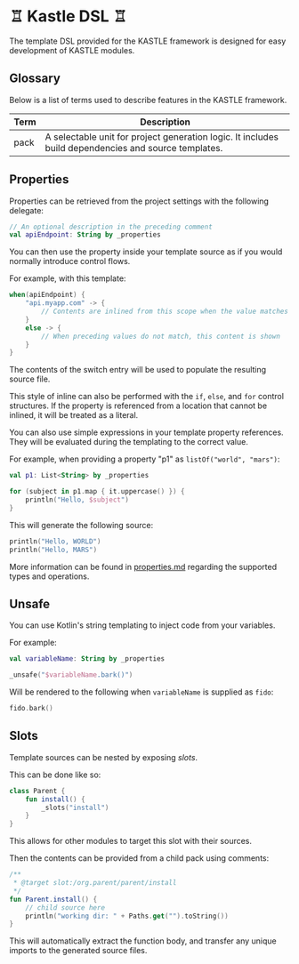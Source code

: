 # ♖ Kastle DSL ♖

The template DSL provided for the KASTLE framework is designed for easy development of 
KASTLE modules.

## Glossary

Below is a list of terms used to describe features in the KASTLE framework.

| Term            | Description                                                                                           |
|-----------------|-------------------------------------------------------------------------------------------------------|
| pack            | A selectable unit for project generation logic.  It includes build dependencies and source templates. |

## Properties

Properties can be retrieved from the project settings with the following delegate:

```kotlin
// An optional description in the preceding comment
val apiEndpoint: String by _properties
```

You can then use the property inside your template source as if you would normally introduce control flows.

For example, with this template:

```kotlin
when(apiEndpoint) {
    "api.myapp.com" -> {
        // Contents are inlined from this scope when the value matches
    }
    else -> {
        // When preceding values do not match, this content is shown
    }
}
```

The contents of the switch entry will be used to populate the resulting source file.

This style of inline can also be performed with the `if`, `else`, and `for` control structures.  If the property
is referenced from a location that cannot be inlined, it will be treated as a literal.

You can also use simple expressions in your template property references.  They will be evaluated during the templating
to the correct value.

For example, when providing a property "p1" as `listOf("world", "mars")`:

```kotlin
val p1: List<String> by _properties

for (subject in p1.map { it.uppercase() }) {
    println("Hello, $subject")
}
```

This will generate the following source:

```kotlin
println("Hello, WORLD")
println("Hello, MARS")
```

More information can be found in [properties.md](properties.md) regarding the supported types and operations.

## Unsafe

You can use Kotlin's string templating to inject code from your variables.

For example:

```kotlin
val variableName: String by _properties

_unsafe("$variableName.bark()")
```

Will be rendered to the following when `variableName` is supplied as `fido`:

```kotlin
fido.bark()
```


## Slots

Template sources can be nested by exposing _slots_.

This can be done like so:

```kotlin
class Parent {
    fun install() {
        _slots("install")
    }
}
```

This allows for other modules to target this slot with their sources.

Then the contents can be provided from a child pack using comments:

```kotlin
/**
 * @target slot:/org.parent/parent/install
 */
fun Parent.install() {
    // child source here
    println("working dir: " + Paths.get("").toString())
}
```

This will automatically extract the function body, and transfer any unique imports to the generated source files.
